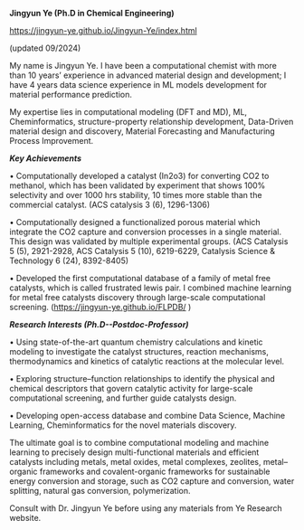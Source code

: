 **Jingyun Ye (Ph.D in Chemical Engineering)**

https://jingyun-ye.github.io/Jingyun-Ye/index.html

(updated 09/2024)

My name is Jingyun Ye. I have been a computational chemist with more than 10 years’ experience in advanced material design and development; I have 4 years data science experience in ML models development for material performance prediction. 

My expertise lies in computational modeling (DFT and MD), ML, Cheminformatics, structure-property relationship development, Data-Driven material design and discovery, Material Forecasting and Manufacturing Process Improvement. 

***Key Achievements***

•	Computationally developed a catalyst (In2o3) for converting CO2 to methanol, which has been validated by experiment that shows 100% selectivity and over 1000 hrs stability, 10 times more stable than the commercial catalyst. (ACS catalysis 3 (6), 1296-1306)

• Computationally designed a functionalized porous material which integrate the CO2 capture and conversion processes in a single material. This design was validated by multiple experimental groups. (ACS Catalysis 5 (5), 2921-2928, ACS Catalysis 5 (10), 6219-6229, Catalysis Science & Technology 6 (24), 8392-8405)

• Developed the first computational database of a family of metal free catalysts, which is called frustrated lewis pair. I combined machine learning for metal free catalysts discovery through large-scale computational screening. (https://jingyun-ye.github.io/FLPDB/ )

 ***Research Interests (Ph.D--Postdoc-Professor)***
 
•	Using state-of-the-art quantum chemistry calculations and kinetic modeling to investigate the catalyst structures, reaction mechanisms, thermodynamics and kinetics of catalytic reactions at the molecular level.

•	Exploring structure–function relationships to identify the physical and chemical descriptors that govern catalytic activity for large-scale computational screening, and further guide catalysts design. 

•	Developing open-access database and combine Data Science, Machine Learning, Cheminformatics for the novel materials discovery.

The ultimate goal is to combine computational modeling and machine learning to precisely design multi-functional materials and efficient catalysts including metals, metal oxides, metal complexes, zeolites, metal–organic frameworks and covalent-organic frameworks for sustainable energy conversion and storage, such as CO2 capture and conversion, water splitting, natural gas conversion, polymerization.


Consult with Dr. Jingyun Ye before using any materials from Ye Research website.  
